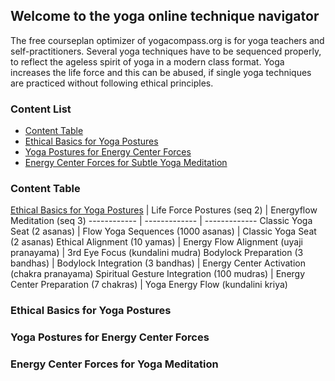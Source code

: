 ## Welcome to the yoga online technique navigator

The free courseplan optimizer of yogacompass.org is for yoga teachers and self-practitioners. Several yoga techniques have to be sequenced properly, to reflect the ageless spirit of yoga in a modern class format. Yoga increases the life force and this can be abused, if single yoga techniques are practiced without following ethical principles.

### Content List
* [Content Table](https://www.yogacompass.org#content-table)
* [Ethical Basics for Yoga Postures](https://www.yogacompass.org#Ethical-Basics-for-Yoga-Postures)
* [Yoga Postures for Energy Center Forces](https://www.yogacompass.org#Yoga-Postures-for-Energy-Center-Forces)
* [Energy Center Forces for Subtle Yoga Meditation](https://www.yogacompass.org#Energy-Center-Forces-for-Subtle-Yoga-Meditation)

### Content Table

[Ethical Basics for Yoga Postures](https://www.yogacompass.org#Ethical-Basics-for-Yoga-Postures)
 | Life Force Postures (seq 2) | Energyflow Meditation (seq 3)
------------ | ------------- | -------------
Classic Yoga Seat (2 asanas) | Flow Yoga Sequences (1000 asanas) | Classic Yoga Seat (2 asanas)
Ethical Alignment (10 yamas) | Energy Flow Alignment (uyaji pranayama) | 3rd Eye Focus (kundalini mudra)
Bodylock Preparation (3 bandhas) | Bodylock Integration (3 bandhas) | Energy Center Activation (chakra pranayama)
Spiritual Gesture Integration (100 mudras) | Energy Center Preparation (7 chakras) | Yoga Energy Flow (kundalini kriya)

### Ethical Basics for Yoga Postures

### Yoga Postures for Energy Center Forces

### Energy Center Forces for Yoga Meditation
